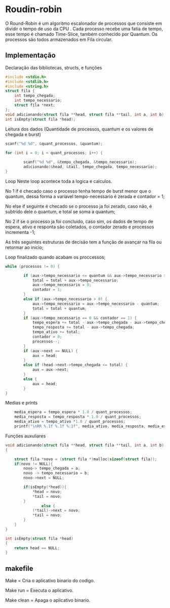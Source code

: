 # Roudin-robin
O Round-Robin é um algoritmo escalonador de processos que consiste em dividir o tempo de uso da CPU . Cada processo recebe uma fatia de tempo, esse tempo é chamado Time-Slice, também conhecido por Quantum. Os processos são todos armazenados em Fila circular.

## Implementação

Declaração das bibliotecas, structs, e funções

```c
#include <stdio.h>
#include <stdlib.h>
#include <string.h>
struct fila {
    int tempo_chegada;
    int tempo_necessario;
    struct fila *next;
};
void adicionando(struct fila **head, struct fila **tail, int a, int b);
int isEmpty(struct fila *head);
```

Leitura dos dados
(Quantidade de processos, quantum e os valores de chegada e burst)

```c
scanf("%d %d", &quant_processos, &quantum);
    
for (int i = 0; i < quant_processos; i++) {

        scanf("%d %d", &tempo_chegada, &tempo_necessario);
        adicionando(&head, &tail, tempo_chegada, tempo_necessario);
}
```
Loop
Neste loop acontece toda a logica e calculos.

No 1 if é checado caso o processo tenha tempo de burst menor que o quantum, dessa forma a variavel tempo-necessario é zerada e contador = 1;

No else if seguinte é checado se o processo ja foi zerado, caso não, é subtrido dele o quantum, e total se soma a quantum;

No 2 if se o processo ja foi concluido, caso sim, os dados de tempo de espera, ativo e responta são coletados, o contador zerado e processos incrementa -1;

As três seguintes estruturas de decisão tem a função de avançar na fila ou retormar ao inicio;

Loop finalizado quando acabam os proccessos;

```c
while (processos != 0) {

        if (aux->tempo_necessario <= quantum && aux->tempo_necessario > 0) {
            total = total + aux->tempo_necessario;
            aux->tempo_necessario = 0;
            contador = 1;
        }
        else if (aux->tempo_necessario > 0) {
            aux->tempo_necessario = aux->tempo_necessario - quantum;
            total = total + quantum;
        }
        if (aux->tempo_necessario == 0 && contador == 1) {
            tempo_espera += total - aux->tempo_chegada - aux->tempo_chegada;
            tempo_resposta += total - aux->tempo_chegada;
            tempo_ativo += total;
            contador = 0;
            processos--;
        }
        if (aux->next == NULL) { 
            aux = head;          
        }
        else if (head->next->tempo_chegada <= total) {
            aux = aux->next;
        }
        else {
            aux = head;
        }
}
```
Medias e prints

```c
    media_espera = tempo_espera * 1.0 / quant_processos;
    media_resposta = tempo_resposta * 1.0 / quant_processos;
    media_ativo = tempo_ativo *1.0 / quant_processos;
    printf("\nRR %.1f %.1f %.1f", media_ativo, media_resposta, media_espera);
```

Funções auxuliares
```c
void adicionando(struct fila **head, struct fila **tail, int a, int b)
{

	struct fila *novo = (struct fila *)malloc(sizeof(struct fila));
	if(novo != NULL){
		novo-> tempo_chegada = a;
		novo -> tempo_necessario = b;
		novo->next = NULL;

		if(isEmpty(*head)){
			*head = novo;
			*tail = novo;
		}
                else {
			(*tail)->next = novo;
			*tail = novo;
		}
	}
}

int isEmpty(struct fila *head) 
{
	return head == NULL;
}
```
## makefile

Make = Cria o aplicativo binario do codigo.

Make run = Executa o aplicativo.

Make clean = Apaga o aplicativo binario.
